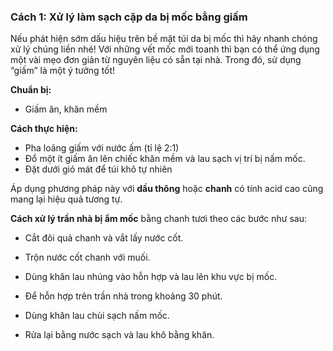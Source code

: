### Cách 1: Xử lý làm sạch cặp da bị mốc bằng giấm

Nếu phát hiện sớm dấu hiệu trên bề mặt túi da bị mốc thì hãy nhanh chóng xử lý chúng liền nhé! Với những vết mốc mới toanh thì bạn có thể ứng dụng một vài mẹo đơn giản từ nguyên liệu có sẵn tại nhà. Trong đó, sử dụng “giấm” là một ý tưởng tốt!

**Chuẩn bị:**

- Giấm ăn, khăn mềm

**Cách thực hiện:**

- Pha loãng giấm với nước ấm (tỉ lệ 2:1)
- Đổ một ít giấm ăn lên chiếc khăn mềm và lau sạch vị trí bị nấm mốc.
- Đặt dưới gió mát để túi khô tự nhiên

Áp dụng phương pháp này với **dầu thông** hoặc **chanh** có tính acid cao cũng mang lại hiệu quả tương tự.


**Cách xử lý trần nhà bị ẩm mốc** bằng chanh tươi theo các bước như sau:

- Cắt đôi quả chanh và vắt lấy nước cốt.
    
- Trộn nước cốt chanh với muối.
    
- Dùng khăn lau nhúng vào hỗn hợp và lau lên khu vực bị mốc.
    
- Để hỗn hợp trên trần nhà trong khoảng 30 phút.
    
- Dùng khăn lau chùi sạch nấm mốc.
    
- Rửa lại bằng nước sạch và lau khô bằng khăn.